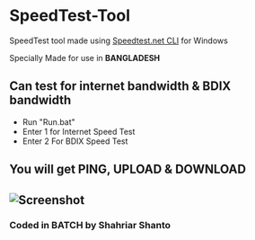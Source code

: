 # SpeedTest-Tool
SpeedTest tool made using [Speedtest.net CLI](https://www.speedtest.net/apps/cli) for Windows

Specially Made for use in **BANGLADESH**

## Can test for internet bandwidth & BDIX bandwidth
- Run "Run.bat"
- Enter 1 for Internet Speed Test
- Enter 2 For BDIX Speed Test

## You will get PING, UPLOAD & DOWNLOAD
![Screenshot](https://i.ibb.co/JrNSVT4/image.png)
---
### Coded in BATCH by Shahriar Shanto
